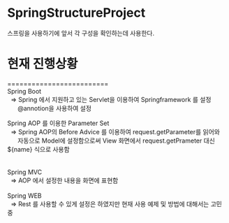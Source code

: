 # SpringStructureProject
스프링을 사용하기에 앞서 각 구성을 확인하는데 사용한다.<br/>

# 현재 진행상황<br/>
=========================<br/>
Spring Boot<br/>
    => Spring 에서 지원하고 있는 Servlet을 이용하여 Springframework 를 설정<br/>
       @annotion을 사용하여 설정<br/>

Spring AOP 를 이용한 Parameter Set<br/>
    => Spring AOP의 Before Advice 를 이용하여 request.getParameter를 읽어와<br/>
       자동으로 Model에 설정함으로써 View 화면에서 request.getPrameter 대신 ${name} 식으로 사용함<br/>
       <br/>       
Spring MVC<br/>
    => AOP 에서 설정한 내용을 화면에 표현함 <br/>
    <br/>
Spring WEB<br/>
    => Rest 를 사용할 수 있게 설정은 하였지만 현재 사용 예제 및 방법에 대해서는 고민 중 <br/>
